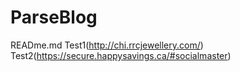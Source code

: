 # ParseBlog 
READme.md
Test1(http://chi.rrcjewellery.com/)
Test2(https://secure.happysavings.ca/#socialmaster)